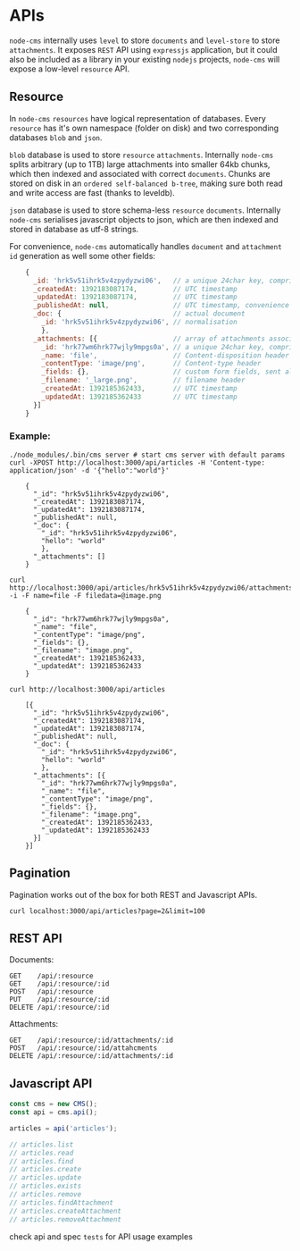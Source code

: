 # APIs

`node-cms` internally uses `level` to store `documents` and `level-store` to store `attachments`. It exposes `REST` API using `expressjs` application, but it could also be included as a library in your existing `nodejs` projects, `node-cms` will expose a low-level `resource` API.

## Resource

In `node-cms` `resources` have logical representation of databases. Every `resource` has it's own namespace (folder on disk) and two corresponding databases `blob` and `json`.

`blob` database is used to store `resource` `attachments`. Internally `node-cms` splits arbitrary (up to 1TB) large attachments into smaller 64kb chunks, which then indexed and associated with correct `documents`. Chunks are stored on disk in an `ordered self-balanced b-tree`, making sure both read and write access are fast (thanks to leveldb).

`json` database is used to store schema-less `resource` `documents`. Internally `node-cms` serialises javascript objects to json, which are then indexed and stored in database as utf-8 strings.

For convenience, `node-cms` automatically handles `document` and `attachment` `id` generation as well some other fields:
``` Javascript
    {
      _id: 'hrk5v51ihrk5v4zpydyzwi06',   // a unique 24char key, comprised of machine-id, timestamp and random number
      _createdAt: 1392183087174,         // UTC timestamp
      _updatedAt: 1392183087174,         // UTC timestamp
      _publishedAt: null,                // UTC timestamp, convenience
      _doc: {                            // actual document
        _id: 'hrk5v51ihrk5v4zpydyzwi06', // normalisation
        },
      _attachments: [{                   // array of attachments associated with this document
        _id: 'hrk77wm6hrk77wjly9mpgs0a', // a unique 24char key, comprised of machine-id, timestamp and random number
        _name: 'file',                   // Content-disposition header
        _contentType: 'image/png',       // Content-type header
        _fields: {},                     // custom form fields, sent along with attachment
        _filename: '_large.png',         // filename header
        _createdAt: 1392185362433,       // UTC timestamp
        _updatedAt: 1392185362433        // UTC timestamp
      }]
    }
```
### Example:
```
./node_modules/.bin/cms server # start cms server with default params
curl -XPOST http://localhost:3000/api/articles -H 'Content-type: application/json' -d '{"hello":"world"}'

    {
      "_id": "hrk5v51ihrk5v4zpydyzwi06",
      "_createdAt": 1392183087174,
      "_updatedAt": 1392183087174,
      "_publishedAt": null,
      "_doc": {
        "_id": "hrk5v51ihrk5v4zpydyzwi06",
        "hello": "world"
        },
      "_attachments": []
    }

curl http://localhost:3000/api/articles/hrk5v51ihrk5v4zpydyzwi06/attachments -i -F name=file -F filedata=@image.png

    {
      "_id": "hrk77wm6hrk77wjly9mpgs0a",
      "_name": "file",
      "_contentType": "image/png",
      "_fields": {},
      "_filename": "image.png",
      "_createdAt": 1392185362433,
      "_updatedAt": 1392185362433
    }

curl http://localhost:3000/api/articles

    [{
      "_id": "hrk5v51ihrk5v4zpydyzwi06",
      "_createdAt": 1392183087174,
      "_updatedAt": 1392183087174,
      "_publishedAt": null,
      "_doc": {
        "_id": "hrk5v51ihrk5v4zpydyzwi06",
        "hello": "world"
        },
      "_attachments": [{
        "_id": "hrk77wm6hrk77wjly9mpgs0a",
        "_name": "file",
        "_contentType": "image/png",
        "_fields": {},
        "_filename": "image.png",
        "_createdAt": 1392185362433,
        "_updatedAt": 1392185362433
      }]
    }]
```

## Pagination

Pagination works out of the box for both REST and Javascript APIs.
```
curl localhost:3000/api/articles?page=2&limit=100
```
## REST API

Documents:

    GET    /api/:resource
    GET    /api/:resource/:id
    POST   /api/:resource
    PUT    /api/:resource/:id
    DELETE /api/:resource/:id

Attachments:

    GET    /api/:resource/:id/attachments/:id
    POST   /api/:resource/:id/attahcments
    DELETE /api/:resource/:id/attachments/:id

## Javascript API
``` Javascript
const cms = new CMS();
const api = cms.api();

articles = api('articles');

// articles.list
// articles.read
// articles.find
// articles.create
// articles.update
// articles.exists
// articles.remove
// articles.findAttachment
// articles.createAttachment
// articles.removeAttachment
```
check api and spec `tests` for API usage examples
